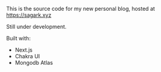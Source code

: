 This is the source code for my new personal blog, hosted at https://sagark.xyz

Still under development.

Built with:

- Next.js
- Chakra UI
- Mongodb Atlas
